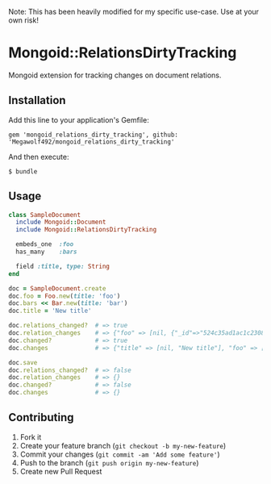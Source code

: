 Note: This has been heavily modified for my specific use-case. Use at your own risk!

# Mongoid::RelationsDirtyTracking

Mongoid extension for tracking changes on document relations.

## Installation

Add this line to your application's Gemfile:

    gem 'mongoid_relations_dirty_tracking', github: 'Megawolf492/mongoid_relations_dirty_tracking'

And then execute:

    $ bundle

## Usage

```ruby
class SampleDocument
  include Mongoid::Document
  include Mongoid::RelationsDirtyTracking

  embeds_one  :foo
  has_many    :bars

  field :title, type: String
end

doc = SampleDocument.create
doc.foo = Foo.new(title: 'foo')
doc.bars << Bar.new(title: 'bar')
doc.title = 'New title'

doc.relations_changed?  # => true
doc.relation_changes    # => {"foo" => [nil, {"_id"=>"524c35ad1ac1c23084000040", "title" => "foo"}], "bars" => [nil, [{"_id"=>"524c35ad1ac1c23084000083"}]]}
doc.changed?            # => true
doc.changes             # => {"title" => [nil, "New title"], "foo" => [nil, {"_id"=>"524c35ad1ac1c23084000040", "title" => "foo"}], "bars" => [nil, [{"_id"=>"524c35ad1ac1c23084000083"}]]}

doc.save
doc.relations_changed?  # => false
doc.relation_changes    # => {}
doc.changed?            # => false
doc.changes             # => {}
```

## Contributing

1. Fork it
2. Create your feature branch (`git checkout -b my-new-feature`)
3. Commit your changes (`git commit -am 'Add some feature'`)
4. Push to the branch (`git push origin my-new-feature`)
5. Create new Pull Request
